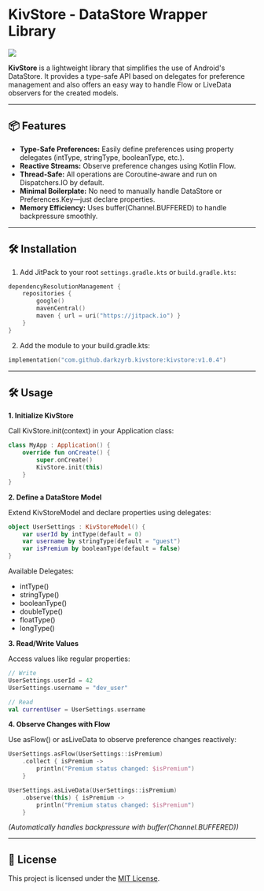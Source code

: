 # KivStore - DataStore Wrapper Library

[![](https://jitpack.io/v/darkzyrb/kivstore.svg)](https://jitpack.io/#darkzyrb/kivstore)


**KivStore** is a lightweight library that simplifies the use of Android's DataStore. It provides a type-safe API based on delegates for preference management and also offers an easy way to handle Flow or LiveData observers for the created models.

---

## 📦 Features

- **Type-Safe Preferences:** Easily define preferences using property delegates (intType, stringType, booleanType, etc.).
- **Reactive Streams:** Observe preference changes using Kotlin Flow.
- **Thread-Safe:** All operations are Coroutine-aware and run on Dispatchers.IO by default.
- **Minimal Boilerplate:** No need to manually handle DataStore or Preferences.Key—just declare properties.
- **Memory Efficiency:** Uses buffer(Channel.BUFFERED) to handle backpressure smoothly.

---

## 🛠️ Installation

1. Add JitPack to your root `settings.gradle.kts` or `build.gradle.kts`:

```kotlin
dependencyResolutionManagement {
    repositories {
        google()
        mavenCentral()
        maven { url = uri("https://jitpack.io") }
    }
}
```

2. Add the module to your build.gradle.kts:

```kotlin
implementation("com.github.darkzyrb.kivstore:kivstore:v1.0.4")
```

---

## 🛠 Usage

**1. Initialize KivStore**

Call KivStore.init(context) in your Application class:

```kotlin
class MyApp : Application() {
    override fun onCreate() {
        super.onCreate()
        KivStore.init(this)
    }
}
```

**2. Define a DataStore Model**

Extend KivStoreModel and declare properties using delegates:

```kotlin
object UserSettings : KivStoreModel() {
    var userId by intType(default = 0)
    var username by stringType(default = "guest")
    var isPremium by booleanType(default = false)
}
```

Available Delegates:

- intType()
- stringType()
- booleanType()
- doubleType()
- floatType()
- longType()

**3. Read/Write Values**

Access values like regular properties:

```kotlin
// Write
UserSettings.userId = 42
UserSettings.username = "dev_user"

// Read
val currentUser = UserSettings.username
```

**4. Observe Changes with Flow**

Use asFlow() or asLiveData to observe preference changes reactively:

```kotlin
UserSettings.asFlow(UserSettings::isPremium)
    .collect { isPremium ->
        println("Premium status changed: $isPremium")
    }
```

```kotlin
UserSettings.asLiveData(UserSettings::isPremium)
    .observe(this) { isPremium ->
        println("Premium status changed: $isPremium")
    }
```

*(Automatically handles backpressure with buffer(Channel.BUFFERED))*

---

## 📄 License

This project is licensed under the [MIT License](https://opensource.org/licenses/MIT).